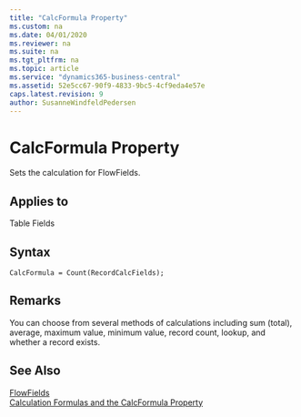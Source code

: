 ```yaml
---
title: "CalcFormula Property"
ms.custom: na
ms.date: 04/01/2020
ms.reviewer: na
ms.suite: na
ms.tgt_pltfrm: na
ms.topic: article
ms.service: "dynamics365-business-central"
ms.assetid: 52e5cc67-90f9-4833-9bc5-4cf9eda4e57e
caps.latest.revision: 9
author: SusanneWindfeldPedersen
---
```


 

# CalcFormula Property
Sets the calculation for FlowFields.  
  
## Applies to  
 Table Fields  

## Syntax

```
CalcFormula = Count(RecordCalcFields);
```
  
## Remarks  
 You can choose from several methods of calculations including sum (total), average, maximum value, minimum value, record count, lookup, and whether a record exists.  
  
## See Also  
[FlowFields](../devenv-flowfields.md)  
[Calculation Formulas and the CalcFormula Property](devenv-calculation-formulas-and-the-calcformula-property.md)
